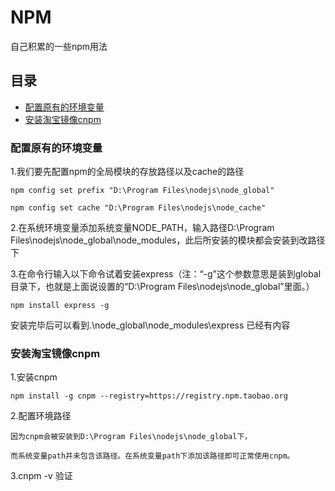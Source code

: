 # NPM

自己积累的一些npm用法

## 目录

* [配置原有的环境变量](#配置原有的环境变量)
* [安装淘宝镜像cnpm](#安装淘宝镜像cnpm)


### 配置原有的环境变量

1.我们要先配置npm的全局模块的存放路径以及cache的路径

    npm config set prefix "D:\Program Files\nodejs\node_global"

	npm config set cache "D:\Program Files\nodejs\node_cache"   

2.在系统环境变量添加系统变量NODE_PATH，输入路径D:\Program Files\nodejs\node_global\node_modules，此后所安装的模块都会安装到改路径下


3.在命令行输入以下命令试着安装express（注：“-g”这个参数意思是装到global目录下，也就是上面说设置的“D:\Program Files\nodejs\node_global”里面。）

	npm install express -g

安装完毕后可以看到.\node_global\node_modules\express 已经有内容

### 安装淘宝镜像cnpm

1.安装cnpm

	npm install -g cnpm --registry=https://registry.npm.taobao.org

2.配置环境路径

	因为cnpm会被安装到D:\Program Files\nodejs\node_global下，
    
    而系统变量path并未包含该路径。在系统变量path下添加该路径即可正常使用cnpm。

3.cnpm -v 验证

